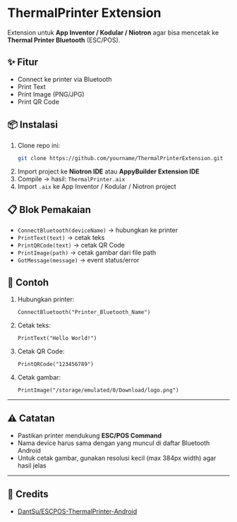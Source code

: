 # ThermalPrinter Extension

Extension untuk **App Inventor / Kodular / Niotron** agar bisa mencetak ke **Thermal Printer Bluetooth** (ESC/POS).

## ✨ Fitur
- Connect ke printer via Bluetooth
- Print Text
- Print Image (PNG/JPG)
- Print QR Code

## 📦 Instalasi
1. Clone repo ini:
   ```bash
   git clone https://github.com/yourname/ThermalPrinterExtension.git
   ```
2. Import project ke **Niotron IDE** atau **AppyBuilder Extension IDE**
3. Compile → hasil: `ThermalPrinter.aix`
4. Import `.aix` ke App Inventor / Kodular / Niotron project

## 📋 Blok Pemakaian
- `ConnectBluetooth(deviceName)` → hubungkan ke printer
- `PrintText(text)` → cetak teks
- `PrintQRCode(text)` → cetak QR Code
- `PrintImage(path)` → cetak gambar dari file path
- `GotMessage(message)` → event status/error

## 📌 Contoh
1. Hubungkan printer:  
   ```
   ConnectBluetooth("Printer_Bluetooth_Name")
   ```
2. Cetak teks:  
   ```
   PrintText("Hello World!")
   ```
3. Cetak QR Code:  
   ```
   PrintQRCode("123456789")
   ```
4. Cetak gambar:  
   ```
   PrintImage("/storage/emulated/0/Download/logo.png")
   ```

---

## ⚠️ Catatan
- Pastikan printer mendukung **ESC/POS Command**  
- Nama device harus sama dengan yang muncul di daftar Bluetooth Android  
- Untuk cetak gambar, gunakan resolusi kecil (max 384px width) agar hasil jelas  

---

## 🙏 Credits
- [DantSu/ESCPOS-ThermalPrinter-Android](https://github.com/DantSu/ESCPOS-ThermalPrinter-Android)
